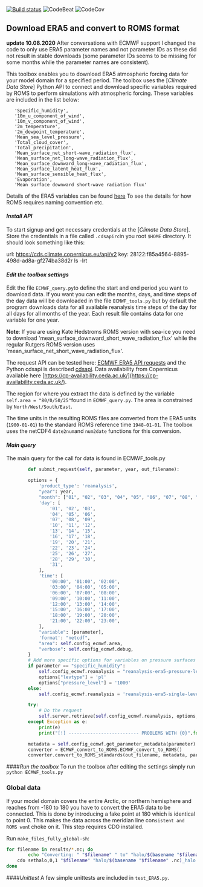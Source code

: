 [![Build status][image-1]][1]
![CodeBeat][image-2]
![CodeCov][image-3]

## Download ERA5 and convert to ROMS format

**update 10.08.2020**
After conversations with ECMWF support I changed the code to only use ERA5 parameter names and not parameter IDs as these did not
result in stable downloads (some parameter IDs seems to be missing for some months while the parameter names are consistent).

This toolbox enables you to download ERA5 atmospheric forcing data for your model domain for a specified period.  The toolbox uses the [*Climate Data Store*] Python API to connect and download specific variables required by ROMS to perform simulations with atmospheric forcing. These variables are included in the list below:
```
   'Specific_humidity',
   '10m_u_component_of_wind',
   '10m_v_component_of_wind',
   '2m_temperature',
   '2m_dewpoint_temperature',
   'Mean_sea_level_pressure',
   'Total_cloud_cover',
   'Total_precipitation',
   'Mean_surface_net_short-wave_radiation_flux',
   'Mean_surface_net_long-wave_radiation_flux',
   'Mean_surface_downward_long-wave_radiation_flux',
   'Mean_surface_latent_heat_flux',
   'Mean_surface_sensible_heat_flux',
   'Evaporation',
   'Mean surface downward short-wave radiation flux'
```
Details of the ERA5 variables can be found [here](https://cds.climate.copernicus.eu/cdsapp#!/dataset/reanalysis-era5-single-levels?tab=overview)
To see the details for how ROMS requires naming convention etc.
#### *Install API*
To start signup and get necessary credentials at the [*Climate Data Store*]. Store the credentials in a file called `.cdsapirc`in you root `$HOME` directory. It should look something like this:

url: https://cds.climate.copernicus.eu/api/v2
key: 28122:f85a4564-8895-498d-ad8a-gf274ba38d2r
ls -lrt
#### *Edit the toolbox settings*
Edit the file `ECMWF_query.py`to define the start and end period you want to download data. If you want you can edit the months, days, and time steps of the day data will be downloaded in the file `ECMWF_tools.py` but by default the program downloads data for all available reanalysis time steps of the day for all days for all months of the year. Each result file contains data for one variable for one year.


**Note**: If you are using Kate Hedstroms ROMS version with sea-ice you need to download 'mean_surface_downward_short_wave_radiation_flux' while the
regular Rutgers ROMS version uses 'mean_surface_net_short_wave_radiation_flux'.

The request API can be tested here:
[ECMWF ERA5 API requests](https://cds.climate.copernicus.eu/cdsapp#!/dataset/reanalysis-era5-single-levels?tab=form)
and the Python cdsapi is described [cdsapi](https://github.com/ecmwf/cdsapi).
Data availability from Copernicus available here [https://cp-availability.ceda.ac.uk/](https://cp-availability.ceda.ac.uk/).

The region for where you extract the data is defined by the variable `self.area = "80/0/50/25"`found in `ECMWF_query.py`. The area is constrained by `North/West/South/East`.

The time units in the  resulting ROMS files are converted from the ERA5 units (`1900-01-01`) to the standard ROMS reference time `1948-01-01`.
The toolbox uses the netCDF4 `date2num`and `num2date` functions for this conversion.

#### *Main query*
The main query for the call for data is found in ECMWF_tools.py
```Python
		def submit_request(self, parameter, year, out_filename):

		options = {
			'product_type': 'reanalysis',
			"year": year,
			"month": ["01", "02", "03", "04", "05", "06", "07", "08", "09", "10", "11", "12"],
			'day': [
				'01', '02', '03',
				'04', '05', '06',
				'07', '08', '09',
				'10', '11', '12',
				'13', '14', '15',
				'16', '17', '18',
				'19', '20', '21',
				'22', '23', '24',
				'25', '26', '27',
				'28', '29', '30',
				'31',
			],
			'time': [
				'00:00', '01:00', '02:00',
				'03:00', '04:00', '05:00',
				'06:00', '07:00', '08:00',
				'09:00', '10:00', '11:00',
				'12:00', '13:00', '14:00',
				'15:00', '16:00', '17:00',
				'18:00', '19:00', '20:00',
				'21:00', '22:00', '23:00',
			],
			"variable": [parameter],
			'format': "netcdf",
			"area": self.config_ecmwf.area,
			"verbose": self.config_ecmwf.debug,
		}
		# Add more specific options for variables on pressure surfaces
		if parameter == "specific_humidity":
			self.config_ecmwf.reanalysis = "reanalysis-era5-pressure-levels"
			options["levtype"] = 'pl'
			options["pressure_level"] = '1000'
		else:
			self.config_ecmwf.reanalysis = 'reanalysis-era5-single-levels'

		try:
			# Do the request
			self.server.retrieve(self.config_ecmwf.reanalysis, options, out_filename)
		except Exception as e:
			print(e)
			print("[!] -------------------------- PROBLEMS WITH {0}".format(out_filename))

		metadata = self.config_ecmwf.get_parameter_metadata(parameter)
		converter = ECMWF_convert_to_ROMS.ECMWF_convert_to_ROMS()
		converter.convert_to_ROMS_standards(out_filename, metadata, parameter, self.config_ecmwf)


```

####*Run the toolbox*
To run the toolbox after editing the settings simply run
`python ECMWF_tools.py`

### Global data
If your model domain covers the entire Arctic, or northern hemisphere and reaches from -180 to 180 you have to convert
the ERA5 data to be connected. This is done by introducing a fake point at 180 which is identical to point 0. This
makes the data across the meridian line con`sistent and ROMS won`t choke on it. This step requires CDO installed.

Run `make_files_fully_global-sh`:
```Bash
for filename in results/*.nc; do
		echo "Converting: " "$filename" " to" "halo/$(basename "$filename" .nc)_halo.nc"
    cdo sethalo,0,1 "$filename" "halo/$(basename "$filename" .nc)_halo.nc"
done
```

####*Unittest*
A few simple unittests are included in `test_ERA5.py`.

[1]: https://buildkite.com/rask-dev-llc/era5-toolbox
[image-1]:	https://badge.buildkite.com/9fe63ac4afc901fb503d10d67c26175d7071137729c00d1b17.svg
[image-2]:	https://codebeat.co/badges/402a5755-c757-4a8d-a9a5-f9349aed8462
[image-3]:	https://codecov.io/gh/trondkr/ERA5-ROMS/branch/master/graph/badge.svg
